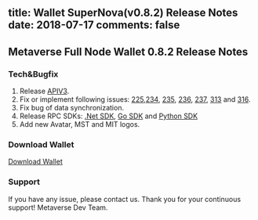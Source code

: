 title: Wallet SuperNova(v0.8.2) Release Notes
date: 2018-07-17
comments: false
---

## Metaverse Full Node Wallet 0.8.2 Release Notes

### Tech&Bugfix
1. Release [APIV3](https://docs.mvs.org/zh-cn/api_v3/).
1. Fix or implement following issues: [225](https://github.com/mvs-org/metaverse/issues/225),[234](https://github.com/mvs-org/metaverse/issues/234), [235](https://github.com/mvs-org/metaverse/issues/235), [236](https://github.com/mvs-org/metaverse/issues/236), [237](https://github.com/mvs-org/metaverse/issues/237), [313](https://github.com/mvs-org/metaverse/issues/313) and [316](https://github.com/mvs-org/metaverse/issues/316).
1. Fix bug of data synchronization. 
1. Release RPC SDKs: [.Net SDK](https://github.com/mvshub/mvs_rpc_dotnet), [Go SDK](https://github.com/mvshub/mvs_rpc_go) and [Python SDK](https://github.com/mvshub/mvs_rpc_python)
1. Add new Avatar, MST and MIT logos.

### Download Wallet
[Download Wallet](https://mvs.org/wallet.html)

### Support
If you have any issue, please contact us.
Thank you for your continuous support! 
Metaverse Dev Team.
